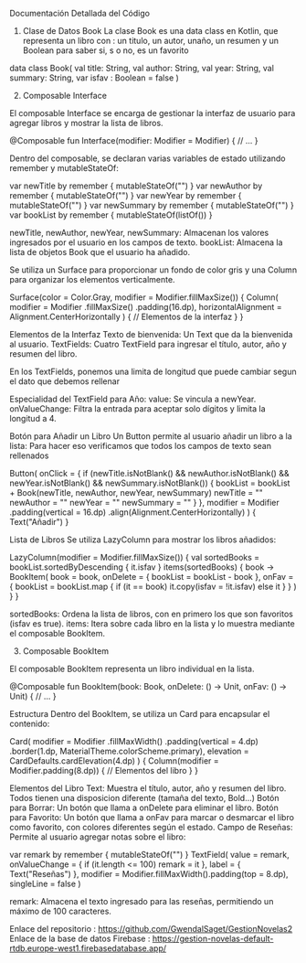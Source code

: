 Documentación Detallada del Código

1. Clase de Datos Book
La clase Book es una data class en Kotlin, que representa un libro con : un titulo, un autor, unaño, un resumen y un Boolean para saber si, s o no, es un favorito

data class Book(
    val title: String,
    val author: String,
    val year: String,
    val summary: String,
    var isfav : Boolean = false
)

2. Composable Interface
   
El composable Interface se encarga de gestionar la interfaz de usuario para agregar libros y mostrar la lista de libros.

@Composable
fun Interface(modifier: Modifier = Modifier) {
    // ...
}

Dentro del composable, se declaran varias variables de estado utilizando remember y mutableStateOf:

var newTitle by remember { mutableStateOf("") }
var newAuthor by remember { mutableStateOf("") }
var newYear by remember { mutableStateOf("") }
var newSummary by remember { mutableStateOf("") }
var bookList by remember { mutableStateOf(listOf<Book>()) }

newTitle, newAuthor, newYear, newSummary: Almacenan los valores ingresados por el usuario en los campos de texto.
bookList: Almacena la lista de objetos Book que el usuario ha añadido.

Se utiliza un Surface para proporcionar un fondo de color gris y una Column para organizar los elementos verticalmente.

Surface(color = Color.Gray, modifier = Modifier.fillMaxSize()) {
    Column(
        modifier = Modifier
            .fillMaxSize()
            .padding(16.dp),
        horizontalAlignment = Alignment.CenterHorizontally
    ) {
        // Elementos de la interfaz
    }
}

Elementos de la Interfaz
Texto de bienvenida: Un Text que da la bienvenida al usuario.
TextFields: Cuatro TextField para ingresar el título, autor, año y resumen del libro.

En los TextFields, ponemos una limita de longitud que puede cambiar segun el dato que debemos rellenar

Especialidad del TextField para Año:
value: Se vincula a newYear.
onValueChange: Filtra la entrada para aceptar solo dígitos y limita la longitud a 4.

Botón para Añadir un Libro
Un Button permite al usuario añadir un libro a la lista:
Para hacer eso verificamos que todos los campos de texto sean rellenados

Button(
    onClick = {
        if (newTitle.isNotBlank() && newAuthor.isNotBlank() && newYear.isNotBlank() && newSummary.isNotBlank()) {
            bookList = bookList + Book(newTitle, newAuthor, newYear, newSummary)
            newTitle = ""
            newAuthor = ""
            newYear = ""
            newSummary = ""
        }
    },
    modifier = Modifier
        .padding(vertical = 16.dp)
        .align(Alignment.CenterHorizontally)
) {
    Text("Añadir")
}


Lista de Libros
Se utiliza LazyColumn para mostrar los libros añadidos:

LazyColumn(modifier = Modifier.fillMaxSize()) {
    val sortedBooks = bookList.sortedByDescending { it.isfav }
    items(sortedBooks) { book ->
        BookItem(
            book = book,
            onDelete = { bookList = bookList - book },
            onFav = {
                bookList = bookList.map {
                    if (it == book) it.copy(isfav = !it.isfav) else it
                }
            }
        )
    }
}

sortedBooks: Ordena la lista de libros, con en primero los que son favoritos (isfav es true).
items: Itera sobre cada libro en la lista y lo muestra mediante el composable BookItem.

3. Composable BookItem
   
El composable BookItem representa un libro individual en la lista.

@Composable
fun BookItem(book: Book, onDelete: () -> Unit, onFav: () -> Unit) {
    // ...
}

Estructura
Dentro del BookItem, se utiliza un Card para encapsular el contenido:

Card(
    modifier = Modifier
        .fillMaxWidth()
        .padding(vertical = 4.dp)
        .border(1.dp, MaterialTheme.colorScheme.primary),
    elevation = CardDefaults.cardElevation(4.dp)
) {
    Column(modifier = Modifier.padding(8.dp)) {
        // Elementos del libro
    }
}

Elementos del Libro
Text: Muestra el título, autor, año y resumen del libro. Todos tienen una disposicion diferente (tamaña del texto, Bold...)
Botón para Borrar: Un botón que llama a onDelete para eliminar el libro.
Botón para Favorito: Un botón que llama a onFav para marcar o desmarcar el libro como favorito, con colores diferentes según el estado.
Campo de Reseñas: Permite al usuario agregar notas sobre el libro:

var remark by remember { mutableStateOf("") }
TextField(
    value = remark,
    onValueChange = { if (it.length <= 100) remark = it },
    label = { Text("Reseñas") },
    modifier = Modifier.fillMaxWidth().padding(top = 8.dp),
    singleLine = false
)

remark: Almacena el texto ingresado para las reseñas, permitiendo un máximo de 100 caracteres.

Enlace del repositorio : https://github.com/GwendalSaget/GestionNovelas2
Enlace de la base de datos Firebase : https://gestion-novelas-default-rtdb.europe-west1.firebasedatabase.app/
